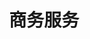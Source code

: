 ---
title: "商务服务"
menu: "main"
weight: 5
platform_goal: |
  ## 我们的目标

  致力于打造一个专业的工业设备交易平台，为供应商和采购商提供高效、便捷的服务。

  - 提供专业的设备选型建议
  - 确保交易过程的安全可靠
  - 提供完善的售后服务支持
  - 建立长期稳定的合作关系

service_policy: |
  ## 服务内容

  - 设备采购咨询
  - 供应商资质审核
  - 合同签订协助
  - 物流运输安排
  - 安装调试指导
  - 售后技术支持

  ## 合作政策

  - 严格的质量控制体系
  - 透明的价格机制
  - 灵活的付款方式
  - 完善的售后保障
  - 专业的团队支持
--- 